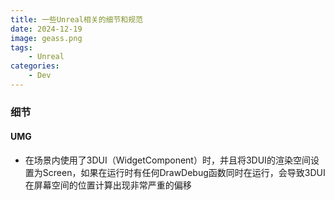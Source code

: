 ```yaml
---
title: 一些Unreal相关的细节和规范
date: 2024-12-19
image: geass.png
tags: 
    - Unreal
categories:
    - Dev
---
```


### 细节

#### UMG

- 在场景内使用了3DUI（WidgetComponent）时，并且将3DUI的渲染空间设置为Screen，如果在运行时有任何DrawDebug函数同时在运行，会导致3DUI在屏幕空间的位置计算出现非常严重的偏移
